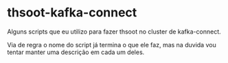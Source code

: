 # thsoot-kafka-connect

Alguns scripts que eu utilizo para fazer thsoot no cluster de kafka-connect.

Via de regra o nome do script já termina o que ele faz, mas na duvida vou tentar manter uma descrição em cada um deles.

